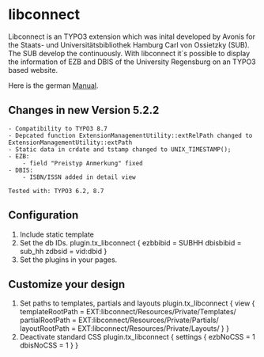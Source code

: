 # libconnect

Libconnect is an TYPO3 extension which was inital developed by Avonis for the Staats- und Universitätsbibliothek Hamburg Carl von Ossietzky (SUB). The SUB develop the continuously.
With libconnect it´s possible to display the information of EZB and DBIS of the University Regensburg on an TYPO3 based website.

Here is the german [Manual](doc/manual.pdf "Ausführliches Manual").

## Changes in new Version 5.2.2

    - Compatibility to TYPO3 8.7
    - Depcated function ExtensionManagementUtility::extRelPath changed to ExtensionManagementUtility::extPath
    - Static data in crdate and tstamp changed to UNIX_TIMESTAMP();
    - EZB:
        - field "Preistyp Anmerkung" fixed
    - DBIS:
        - ISBN/ISSN added in detail view 

    Tested with: TYPO3 6.2, 8.7

## Configuration

1. Include static template
2. Set the db IDs. 
    plugin.tx_libconnect {
        ezbbibid = SUBHH
        dbisbibid = sub_hh
        zdbsid = vid:dbid
    }
3. Set the plugins in your pages.

## Customize your design

1. Set paths to templates, partials and layouts
    plugin.tx_libconnect {
        view {
            templateRootPath = EXT:libconnect/Resources/Private/Templates/
            partialRootPath = EXT:libconnect/Resources/Private/Partials/
            layoutRootPath = EXT:libconnect/Resources/Private/Layouts/
        }
    }
2. Deactivate standard CSS
    plugin.tx_libconnect {
        settings {
            ezbNoCSS = 1
            dbisNoCSS = 1
        }
    }
